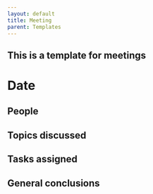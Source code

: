```yaml
---
layout: default
title: Meeting
parent: Templates
---
```




## This is a template for meetings

# Date

## People

## Topics discussed

## Tasks assigned

## General conclusions

